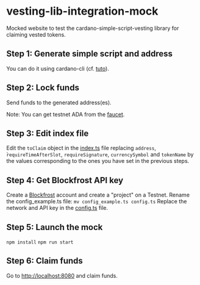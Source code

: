# vesting-lib-integration-mock
Mocked website to test the cardano-simple-script-vesting library for claiming vested tokens.

## Step 1: Generate simple script and address
You can do it using cardano-cli (cf. [tuto]()).

## Step 2: Lock funds
Send funds to the generated address(es).

Note: You can get testnet ADA from the [faucet](https://docs.cardano.org/cardano-testnet/tools/faucet).

## Step 3: Edit index file
Edit the `toClaim` object in the [index.ts](./src/index.ts) file replacing `address`, ̀`requireTimeAfterSlot`, `requireSignature`, `currencySymbol` and `tokenName` by the values corresponding to the ones you have set in the previous steps.

## Step 4: Get Blockfrost API key
Create a [Blockfrost](https://blockfrost.io/) account and create a "project" on a Testnet.
Rename the config_example.ts file:
`mv config_example.ts config.ts`
Replace the network and API key in the [config.ts](./config.ts) file.

## Step 5: Launch the mock
`npm install`
`npm run start`

## Step 6: Claim funds
Go to [http://localhost:8080](http://localhost:8080) and claim funds.